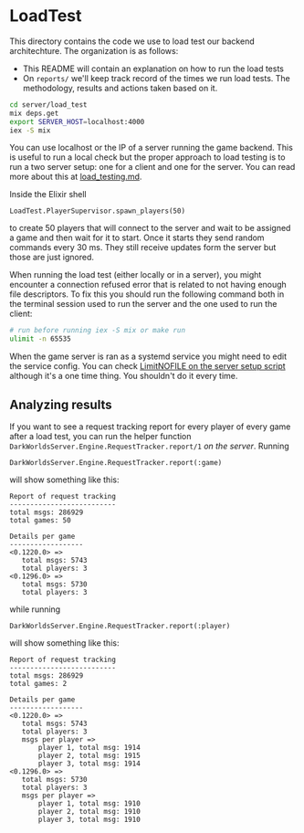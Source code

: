 # LoadTest

This directory contains the code we use to load test our backend architechture. The organization is as follows:

- This README will contain an explanation on how to run the load tests
- On `reports/` we'll keep track record of the times we run load tests. The methodology, results and actions taken based on it.

```bash
cd server/load_test
mix deps.get
export SERVER_HOST=localhost:4000
iex -S mix
```

You can use localhost or the IP of a server running the game backend. This is useful to run a local check but the proper approach to load testing is to run a two server setup: one for a client and one for the server. You can read more about this at [load_testing.md](../../docs/src/load_testing.md).

Inside the Elixir shell

```
LoadTest.PlayerSupervisor.spawn_players(50)
```

to create 50 players that will connect to the server and wait to be assigned a
game and then wait for it to start. Once it starts they send random commands
every 30 ms. They still receive updates form the server but those are just
ignored.

When running the load test (either locally or in a server), you might encounter a connection refused error that is related to not having enough file descriptors. To fix this you should run the following command both in the terminal session used to run the server and the one used to run the client:

```bash
# run before running iex -S mix or make run
ulimit -n 65535
```

When the game server is ran as a systemd service you might need to edit the service config. You can check [LimitNOFILE on the server setup script](./setup_game_server.sh) although it's a one time thing. You shouldn't do it every time.

## Analyzing results

If you want to see a request tracking report for every player of every game after a load test, you can run the helper function `DarkWorldsServer.Engine.RequestTracker.report/1` *on the server*. Running

```
DarkWorldsServer.Engine.RequestTracker.report(:game)
```

will show something like this:

```
Report of request tracking
--------------------------
total msgs: 286929
total games: 50

Details per game
------------------
<0.1220.0> =>
   total msgs: 5743
   total players: 3
<0.1296.0> =>
   total msgs: 5730
   total players: 3
```

while running

```
DarkWorldsServer.Engine.RequestTracker.report(:player)
```

will show something like this:

```
Report of request tracking
--------------------------
total msgs: 286929
total games: 2

Details per game
------------------
<0.1220.0> =>
   total msgs: 5743
   total players: 3
   msgs per player =>
       player 1, total msg: 1914
       player 2, total msg: 1915
       player 3, total msg: 1914
<0.1296.0> =>
   total msgs: 5730
   total players: 3
   msgs per player =>
       player 1, total msg: 1910
       player 2, total msg: 1910
       player 3, total msg: 1910
```
